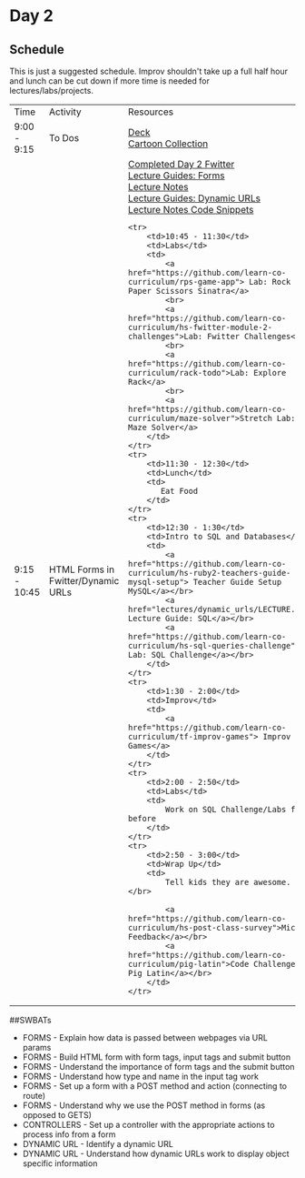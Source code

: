 # Day 2

## Schedule

This is just a suggested schedule. Improv shouldn't take up a full half hour and lunch can be cut down if more time is needed for lectures/labs/projects.

<table>
    <tr>
        <td>Time</td>
        <td>Activity</td>
        <td>Resources</td>
    </tr>
    <tr>
        <td>9:00 - 9:15</td>
        <td>To Dos</td>
        <td>
            <a href="https://docs.google.com/presentation/d/1Idsv-gyHL3ZUVzbLde_Y9h-QyOM8Ve3x0Iy4G_M9P_U/edit?usp=sharing"> Deck</a>
            <br>
            <a href="https://github.com/learn-co-curriculum/cartoon-collections">Cartoon Collection</a>
        </td>
    </tr>
    <tr>
        <td>9:15 - 10:45</td>
        <td>HTML Forms in Fwitter/Dynamic URLs</td>
        <td>
            <a href="https://github.com/learn-co-curriculum/hs-advanced-software-engineering-fwitter-project/tree/day02-forms"> Completed Day 2 Fwitter</a>
            <br>
            <a href="lectures/fwitter_forms/LECTURE.md">Lecture Guides: Forms</a>
            <br>
            <a href="lectures/fwitter_forms">Lecture Notes</a>
            <br>
            <a href="lectures/dynamic_urls/LECTURE.md"> Lecture Guides: Dynamic URLs</a>
            <br>
            <a href="lectures/dynamic_urls"> Lecture Notes </a>
            <a href="lectures/fwitter_forms/code_snippets.md">Code Snippets</a>

    <tr>
        <td>10:45 - 11:30</td>
        <td>Labs</td>
        <td>
            <a href="https://github.com/learn-co-curriculum/rps-game-app"> Lab: Rock Paper Scissors Sinatra</a>
            <br>
            <a href="https://github.com/learn-co-curriculum/hs-fwitter-module-2-challenges">Lab: Fwitter Challenges</a>
            <br>
            <a href="https://github.com/learn-co-curriculum/rack-todo">Lab: Explore Rack</a>
            <br>
            <a href="https://github.com/learn-co-curriculum/maze-solver">Stretch Lab: Maze Solver</a>
        </td>
    </tr>
    <tr>
        <td>11:30 - 12:30</td>
        <td>Lunch</td>
        <td>
           Eat Food
        </td>
    </tr>
    <tr>
        <td>12:30 - 1:30</td>
        <td>Intro to SQL and Databases</td>
        <td>
            <a href="https://github.com/learn-co-curriculum/hs-ruby2-teachers-guide-mysql-setup"> Teacher Guide Setup MySQL</a></br>
            <a href="lectures/dynamic_urls/LECTURE.md"> Lecture Guide: SQL</a></br>
            <a href="https://github.com/learn-co-curriculum/hs-sql-queries-challenge"> Lab: SQL Challenge</a></br>
        </td>
    </tr>
    <tr>
        <td>1:30 - 2:00</td>
        <td>Improv</td>
        <td>
            <a href="https://github.com/learn-co-curriculum/tf-improv-games"> Improv Games</a>
        </td>
    </tr>
    <tr>
        <td>2:00 - 2:50</td>
        <td>Labs</td>
        <td>
            Work on SQL Challenge/Labs from before
        </td>
    </tr>
    <tr>
        <td>2:50 - 3:00</td>
        <td>Wrap Up</td>
        <td>
            Tell kids they are awesome.</br>

            <a href="https://github.com/learn-co-curriculum/hs-post-class-survey">Micro Feedback</a></br>
            <a href="https://github.com/learn-co-curriculum/pig-latin">Code Challenge: Pig Latin</a></br>
        </td>
    </tr>
</table>

##SWBATs

+ FORMS - Explain how data is passed between webpages via URL params
+ FORMS - Build HTML form with form tags, input tags and submit button
+ FORMS - Understand the importance of form tags and the submit button
+ FORMS - Understand how type and name in the input tag work
+ FORMS - Set up a form with a POST method and action (connecting to route)
+ FORMS - Understand why we use the POST method in forms (as opposed to GETS)
+ CONTROLLERS - Set up a controller with the appropriate actions to process info from a form
+ DYNAMIC URL - Identify a dynamic URL
+ DYNAMIC URL - Understand how dynamic URLs work to display object specific information
